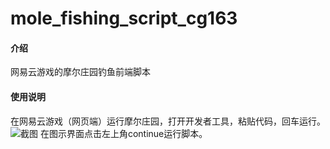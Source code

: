 # mole_fishing_script_cg163

#### 介绍
网易云游戏的摩尔庄园钓鱼前端脚本

#### 使用说明

在网易云游戏（网页端）运行摩尔庄园，打开开发者工具，粘贴代码[](https://gitee.com/ccfoxes/mole_fishing_script_cg163/blob/master/mole_fishing_key.js)，回车运行。
![截图](https://images.gitee.com/uploads/images/2021/0617/095938_8411f75b_8860065.jpeg "759D3269-D7D1-46BD-A162-D8B4200CD89B.jpeg")
在图示界面点击左上角continue运行脚本。
